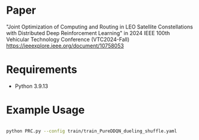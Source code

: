 # Paper

"Joint Optimization of Computing and Routing in LEO Satellite Constellations with Distributed Deep Reinforcement Learning" in 2024 IEEE 100th Vehicular Technology Conference (VTC2024-Fall) https://ieeexplore.ieee.org/document/10758053

# Requirements

- Python 3.9.13

# Example Usage

```bash

python PRC.py --config train/train_PureDDQN_dueling_shuffle.yaml

```
